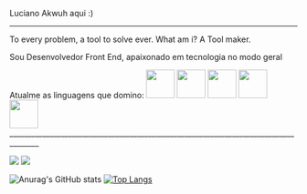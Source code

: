 Luciano Akwuh aqui :) 
_____________________________________________________________________________________________________________________________________________________________________________________________________________________
<p>To every problem, a tool to solve ever. What am i? A Tool maker.</p>

<p>Sou Desenvolvedor Front End, apaixonado em tecnologia no modo geral</p>
Atualme as linguagens que domino:

<div style= "display:inline" >
<img width='50'  src="https://cdn.jsdelivr.net/gh/devicons/devicon/icons/javascript/javascript-original.svg" />
<img width='50' src="https://cdn.jsdelivr.net/gh/devicons/devicon/icons/react/react-original.svg" />
<img width='50' src="https://cdn.jsdelivr.net/gh/devicons/devicon/icons/css3/css3-original.svg" />
<img width='50' src="https://cdn.jsdelivr.net/gh/devicons/devicon/icons/html5/html5-original.svg" />
<img width='50' src="https://cdn.jsdelivr.net/gh/devicons/devicon/icons/typescript/typescript-original.svg" />
</div>
______________________________________________________________________________________


<div style= "display:inline" ><br>
          
<a href="https://www.linkedin.com/in/luciano-shukwuemeka-akwuh-ezeta-8a0840155/"><img src="https://img.shields.io/badge/linkedin-%230077B5.svg?style=for-the-badge&logo=linkedin&logoColor=white"></a>
<a href="mailto:lucianoae93@gmail.com.br"><img src="https://img.shields.io/badge/Gmail-D14836?style=for-the-badge&logo=gmail&logoColor=white"></a>
</div>         

![Anurag's GitHub stats](https://github-readme-stats.vercel.app/api?username=LuakezDev&show_icons=true&theme=transparent)
[![Top Langs](https://github-readme-stats.vercel.app/api/top-langs/?username=LuakezDev)](https://github.com/anuraghazra/github-readme-stats)
          
         
          

<!--
**LuakezDev/LuakezDev** is a ✨ _special_ ✨ repository because its `README.md` (this file) appears on your GitHub profile.

Here are some ideas to get you started:

- 🔭 I’m currently working on ...
- 🌱 I’m currently learning ...
- 👯 I’m looking to collaborate on ...
- 🤔 I’m looking for help with ...
- 💬 Ask me about ...
- 📫 How to reach me: ...
- 😄 Pronouns: ...
- ⚡ Fun fact: ...
-->
